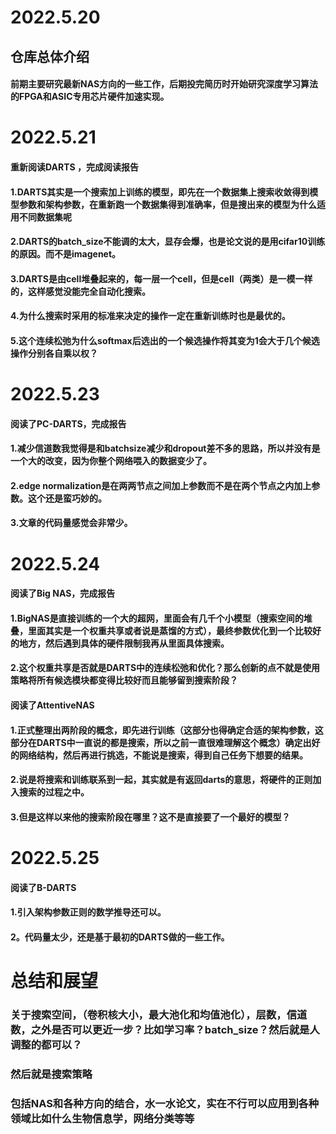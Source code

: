 # 2022.5.20
## 仓库总体介绍
#### 前期主要研究最新NAS方向的一些工作，后期投完简历时开始研究深度学习算法的FPGA和ASIC专用芯片硬件加速实现。

# 2022.5.21
#### 重新阅读DARTS ，完成阅读报告
#### 1.DARTS其实是一个搜索加上训练的模型，即先在一个数据集上搜索收敛得到模型参数和架构参数，在重新跑一个数据集得到准确率，但是搜出来的模型为什么适用不同数据集呢
#### 2.DARTS的batch_size不能调的太大，显存会爆，也是论文说的是用cifar10训练的原因。而不是imagenet。
#### 3.DARTS是由cell堆叠起来的，每一层一个cell，但是cell（两类）是一模一样的，这样感觉没能完全自动化搜索。
#### 4.为什么搜索时采用的标准来决定的操作一定在重新训练时也是最优的。
#### 5.这个连续松弛为什么softmax后选出的一个候选操作将其变为1会大于几个候选操作分别各自乘以权？

# 2022.5.23
#### 阅读了PC-DARTS，完成报告
#### 1.减少信道数我觉得是和batchsize减少和dropout差不多的思路，所以并没有是一个大的改变，因为你整个网络喂入的数据变少了。
#### 2.edge normalization是在两两节点之间加上参数而不是在两个节点之内加上参数。这个还是蛮巧妙的。
#### 3.文章的代码量感觉会非常少。

# 2022.5.24
#### 阅读了Big NAS，完成报告
#### 1.BigNAS是直接训练的一个大的超网，里面会有几千个小模型（搜索空间的堆叠，里面其实是一个权重共享或者说是蒸馏的方式），最终参数优化到一个比较好的地方，然后遇到具体的硬件限制我再从里面具体搜索。
#### 2.这个权重共享是否就是DARTS中的连续松弛和优化？那么创新的点不就是使用策略将所有候选模块都变得比较好而且能够留到搜索阶段？

#### 阅读了AttentiveNAS
#### 1.正式整理出两阶段的概念，即先进行训练（这部分也得确定合适的架构参数，这部分在DARTS中一直说的都是搜索，所以之前一直很难理解这个概念）确定出好的网络结构，然后再进行挑选，不能说是搜索，得到自己任务下想要的结果。
#### 2.说是将搜索和训练联系到一起，其实就是有返回darts的意思，将硬件的正则加入搜索的过程之中。
#### 3.但是这样以来他的搜索阶段在哪里？这不是直接要了一个最好的模型？

# 2022.5.25
####  阅读了B-DARTS
#### 1.引入架构参数正则的数学推导还可以。
#### 2。代码量太少，还是基于最初的DARTS做的一些工作。




# 总结和展望
### 关于搜索空间，（卷积核大小，最大池化和均值池化），层数，信道数，之外是否可以更近一步？比如学习率？batch_size？然后就是人调整的都可以？
### 然后就是搜索策略
### 包括NAS和各种方向的结合，水一水论文，实在不行可以应用到各种领域比如什么生物信息学，网络分类等等
